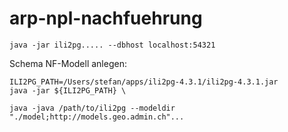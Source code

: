 # arp-npl-nachfuehrung

```
java -jar ili2pg..... --dbhost localhost:54321 
```


Schema NF-Modell anlegen:
```
ILI2PG_PATH=/Users/stefan/apps/ili2pg-4.3.1/ili2pg-4.3.1.jar  
java -jar ${ILI2PG_PATH} \

java -java /path/to/ili2pg --modeldir "./model;http://models.geo.admin.ch"...
```